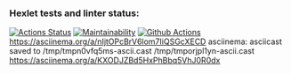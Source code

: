 ### Hexlet tests and linter status:
[![Actions Status](https://github.com/MariyaArshinina/python-project-lvl1/workflows/hexlet-check/badge.svg)](https://github.com/MariyaArshinina/python-project-lvl1/actions)
[![Maintainability](https://github.com/MariyaArshinina/python-project-lvl1/workflows/brain-games/badge.svg)](https://github.com/MariyaArshinina/python-project-lvl1/actions)
[![Github Actions](https://github.com/MariyaArshinina/python-project-lvl1/workflows/linter-check/badge.svg)](https://github.com/MariyaArshinina/python-project-lvl1/actions)
https://asciinema.org/a/nIjtOPcBrV6lom7IiQSGcXECD
asciinema: asciicast saved to /tmp/tmpn0vfq5ms-ascii.cast
/tmp/tmporjpl1yn-ascii.cast
https://asciinema.org/a/KXODJZBd5HxPhBbq5VhJ0R0dx
